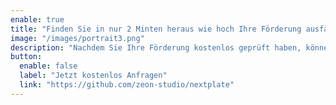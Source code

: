 ```yaml
---
enable: true
title: "Finden Sie in nur 2 Minten heraus wie hoch Ihre Förderung ausfällt."
image: "/images/portrait3.png"
description: "Nachdem Sie Ihre Förderung kostenlos geprüft haben, können Sie sofort in nur wenigen Klicks bequem vom Sofa aus Ihre Heizlast berechnen lassen und erhalten diese mit einer BzA in nur 1-3 Werktagen von uns per Email."
button:
  enable: false
  label: "Jetzt kostenlos Anfragen"
  link: "https://github.com/zeon-studio/nextplate"
---
```

